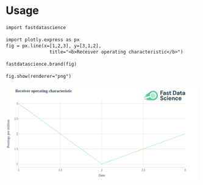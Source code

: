# Usage

```
import fastdatascience

import plotly.express as px
fig = px.line(x=[1,2,3], y=[3,1,2],
                title="<b>Receiver operating characteristic</b>")

fastdatascience.brand(fig)

fig.show(renderer="png")
```

![fds.png](fds.png)
